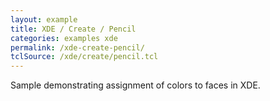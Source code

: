 ```yaml
---
layout: example
title: XDE / Create / Pencil
categories: examples xde
permalink: /xde-create-pencil/
tclSource: /xde/create/pencil.tcl
---
```


Sample demonstrating assignment of colors to faces in XDE.

